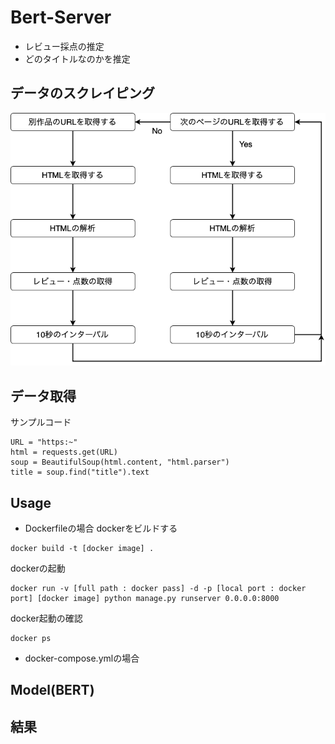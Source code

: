 # Bert-Server
+ レビュー採点の推定
+ どのタイトルなのかを推定

## データのスクレイピング 
![picture 2](data/ScrapingMovieReview.drawio.png)

## データ取得

サンプルコード
```
URL = "https:~"
html = requests.get(URL) 
soup = BeautifulSoup(html.content, "html.parser")  
title = soup.find("title").text
```

## Usage

+ Dockerfileの場合
dockerをビルドする
```
docker build -t [docker image] .
```
dockerの起動
```
docker run -v [full path : docker pass] -d -p [local port : docker port] [docker image] python manage.py runserver 0.0.0.0:8000
```
docker起動の確認
```
docker ps
```

+ docker-compose.ymlの場合

## Model(BERT)


## 結果